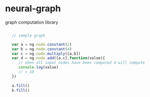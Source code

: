 # neural-graph
graph computation library

```javascript

   // sample graph

   var a = ng.node.constant(2)
   var b = ng.node.constant(4)
   var c = ng.node.multiply([a,b])
   var d = ng.node.add([a,c],function(value){
      // when all input nodes have been computed d will compute
      console.log(value)
      // > 10
   })
   
   a.fill()
   b.fill()
```
